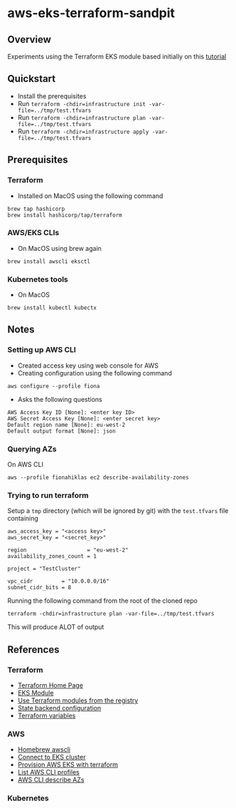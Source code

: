 # aws-eks-terraform-sandpit

## Overview

Experiments using the Terraform EKS module based initially on this 
[tutorial](https://medium.com/devops-mojo/terraform-provision-amazon-eks-cluster-using-terraform-deploy-create-aws-eks-kubernetes-cluster-tf-4134ab22c594)


## Quickstart

* Install the prerequisites
* Run `terraform -chdir=infrastructure init -var-file=../tmp/test.tfvars`
* Run `terraform -chdir=infrastructure plan -var-file=../tmp/test.tfvars`
* Run `terraform -chdir=infrastructure apply -var-file=../tmp/test.tfvars`



## Prerequisites

### Terraform

* Installed on MacOS using the following command

```
brew tap hashicorp
brew install hashicorp/tap/terraform
```

### AWS/EKS CLIs

* On MacOS using brew again

```
brew install awscli eksctl
```


### Kubernetes tools

* On MacOS

```
brew install kubectl kubectx
```


## Notes

### Setting up AWS CLI

* Created access key using web console for AWS
* Creating configuration using the following command

```
aws configure --profile fiona
```

* Asks the following questions

```
AWS Access Key ID [None]: <enter key ID>
AWS Secret Access Key [None]: <enter secret key>
Default region name [None]: eu-west-2
Default output format [None]: json
```


### Querying AZs

On AWS CLI

```
aws --profile fionahiklas ec2 describe-availability-zones
```



### Trying to run terraform

Setup a `tmp` directory (which will be ignored by git) with the `test.tfvars` file containing

```
aws_access_key = "<access key>"
aws_secret_key = "<secret_key>"

region                   = "eu-west-2"
availability_zones_count = 1

project = "TestCluster"

vpc_cidr         = "10.0.0.0/16"
subnet_cidr_bits = 8
```

Running the following command from the root of the cloned repo

```
terraform -chdir=infrastructure plan -var-file=../tmp/test.tfvars
```

This will produce ALOT of output



## References

### Terraform

* [Terraform Home Page](https://www.terraform.io/downloads)
* [EKS Module](https://registry.terraform.io/modules/terraform-aws-modules/eks/aws/latest)
* [Use Terraform modules from the registry](https://learn.hashicorp.com/tutorials/terraform/module-use?in=terraform/modules)
* [State backend configuration](https://www.terraform.io/language/settings/backends/local)
* [Terraform variables](https://www.terraform.io/language/values/variables)


### AWS

* [Homebrew awscli](https://formulae.brew.sh/formula/awscli)
* [Connect to EKS cluster](https://aws.amazon.com/premiumsupport/knowledge-center/eks-cluster-connection/)
* [Provision AWS EKS with terraform](https://medium.com/devops-mojo/terraform-provision-amazon-eks-cluster-using-terraform-deploy-create-aws-eks-kubernetes-cluster-tf-4134ab22c594)
* [List AWS CLI profiles](https://superuser.com/questions/1260311/is-there-a-way-to-list-available-configured-aws-cli-profiles)
* [AWS CLI describe AZs](https://docs.aws.amazon.com/cli/latest/reference/ec2/describe-availability-zones.html)


### Kubernetes

